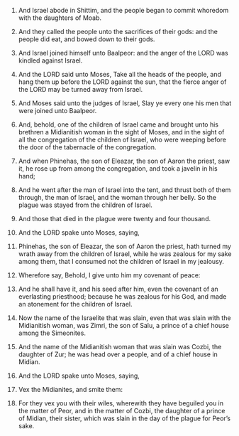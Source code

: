 1. And Israel abode in Shittim, and the people began to commit
whoredom with the daughters of Moab.

2. And they called the people unto the sacrifices of their gods: and
the people did eat, and bowed down to their gods.

3. And Israel joined himself unto Baalpeor: and the anger of the
LORD was kindled against Israel.

4. And the LORD said unto Moses, Take all the heads of the people,
and hang them up before the LORD against the sun, that the fierce
anger of the LORD may be turned away from Israel.

5. And Moses said unto the judges of Israel, Slay ye every one his
men that were joined unto Baalpeor.

6. And, behold, one of the children of Israel came and brought unto
his brethren a Midianitish woman in the sight of Moses, and in the
sight of all the congregation of the children of Israel, who were
weeping before the door of the tabernacle of the congregation.

7. And when Phinehas, the son of Eleazar, the son of Aaron the
priest, saw it, he rose up from among the congregation, and took a
javelin in his hand;

8. And he went after the man of Israel into the
tent, and thrust both of them through, the man of Israel, and the
woman through her belly. So the plague was stayed from the children of
Israel.

9. And those that died in the plague were twenty and four thousand.

10. And the LORD spake unto Moses, saying,

11. Phinehas, the son
of Eleazar, the son of Aaron the priest, hath turned my wrath away
from the children of Israel, while he was zealous for my sake among
them, that I consumed not the children of Israel in my jealousy.

12. Wherefore say, Behold, I give unto him my covenant of peace:

13. And he shall have it, and his seed after him, even the covenant
of an everlasting priesthood; because he was zealous for his God, and
made an atonement for the children of Israel.

14. Now the name of the Israelite that was slain, even that was
slain with the Midianitish woman, was Zimri, the son of Salu, a prince
of a chief house among the Simeonites.

15. And the name of the Midianitish woman that was slain was Cozbi,
the daughter of Zur; he was head over a people, and of a chief house
in Midian.

16. And the LORD spake unto Moses, saying,

17. Vex the Midianites,
and smite them:

18. For they vex you with their wiles, wherewith
they have beguiled you in the matter of Peor, and in the matter of
Cozbi, the daughter of a prince of Midian, their sister, which was
slain in the day of the plague for Peor’s sake.